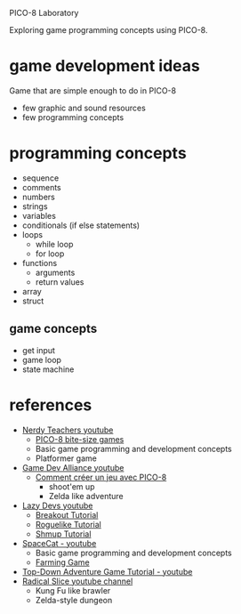 PICO-8 Laboratory

Exploring game programming concepts using PICO-8.

game development ideas
======================
Game that are simple enough to do in PICO-8

- few graphic and sound resources
- few programming concepts

programming concepts
====================
- sequence
- comments
- numbers
- strings
- variables
- conditionals (if else statements)
- loops
  - while loop
  - for loop
- functions
  - arguments
  - return values
- array
- struct

game concepts
-------------
- get input
- game loop
- state machine

references
==========

* [Nerdy Teachers youtube](https://www.youtube.com/@NerdyTeachers)
  - [PICO-8 bite-size games](https://www.youtube.com/watch?v=Oa1uiNqmXCg&list=PLyhkEEoUjSQtafaYQhGPaNJZgFt1lcS1L)
  - Basic game programming and development concepts
  - Platformer game
* [Game Dev Alliance youtube](https://www.youtube.com/@GameDevAlliance)
  + [Comment créer un jeu avec PICO-8](https://www.youtube.com/watch?v=YXbR0eqPoAw&list=PLHKUrXMrDS5t3ibCCh412ZAy0slIv3jeE)
    - shoot'em up
    - Zelda like adventure
* [Lazy Devs youtube](https://www.youtube.com/@LazyDevs)
  - [Breakout Tutorial](https://www.youtube.com/watch?v=YQzwVDMIfyU&list=PLea8cjCua_P0qjjiG8G5FBgqwpqMU7rBk)
  - [Roguelike Tutorial](https://www.youtube.com/watch?v=HnY7Inp74dw&list=PLea8cjCua_P3LL7J1Q9b6PJua0A-96uUS)
  - [Shmup Tutorial](https://www.youtube.com/watch?v=81WM_cjp9fo&list=PLea8cjCua_P3Sfq4XJqNVbd1vsWnh7LZd)
* [SpaceCat - youtube](https://www.youtube.com/@spacecat88)
  - Basic game programming and development concepts
  - [Farming Game](https://www.youtube.com/watch?v=d6lu_dLie_E&list=PLavIQQGm3RCmgcBCb0aK4hT7morWlQ19A)
* [Top-Down Adventure Game Tutorial - youtube](https://www.youtube.com/watch?v=J1wvvbVQ5zo&list=PLdLmU93eWisKpyk1WZywUSYAq5dkCPFIv)
* [Radical Slice youtube channel](https://www.youtube.com/@radicalslice)
  - Kung Fu like brawler
  - Zelda-style dungeon

